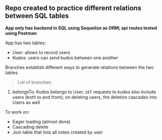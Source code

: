 ## Repo created to practice different relations between SQL tables

**App only has backend in SQL using Sequelize as ORM; api routes tested using Postman**

App has two tables:

- User: allows to record users
- Kudos: users can send kudos between one another

Branches establish different ways to generate relations between the two tables

> List of branches:

1. belongsTo: Kudos belongs to User; `GET` requests to kudos also include users (both to and from); on deleting users, the deletion cascades into Users as well

To work on:

- Eager loading (almost done)
- Cascading delete
- Join table that lists all notes created by user

